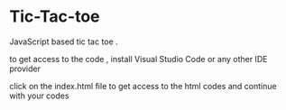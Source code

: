 # Tic-Tac-toe
JavaScript based tic tac toe . 

to get access to the code , install Visual Studio Code or any other IDE provider 

click on the index.html file to get access to the html codes and continue with your codes 
